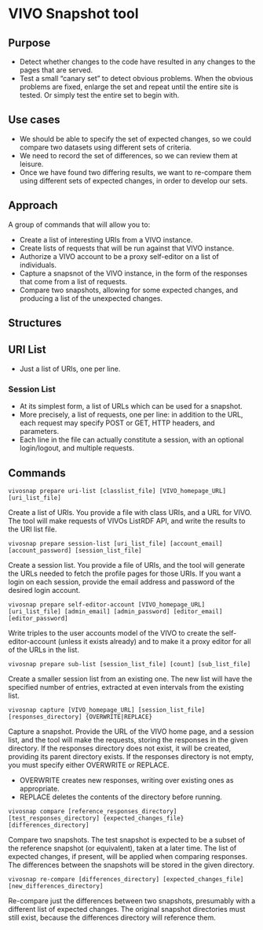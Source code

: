 # VIVO Snapshot tool

## Purpose
- Detect whether changes to the code have resulted in any changes to the pages that are served.
- Test a small “canary set” to detect obvious problems. When the obvious problems are fixed, enlarge the set and 
repeat until the entire site is tested. Or simply test the entire set to begin with.

## Use cases
- We should be able to specify the set of expected changes, so we could compare two datasets using different sets of criteria.
- We need to record the set of differences, so we can review them at leisure.
- Once we have found two differing results, we want to re-compare them using different sets of expected changes, 
in order to develop our sets.

## Approach
A group of commands that will allow you to:
- Create a list of interesting URIs from a VIVO instance.
- Create lists of requests that will be run against that VIVO instance.
- Authorize a VIVO account to be a proxy self-editor on a list of individuals.
- Capture a snapsnot of the VIVO instance, in the form of the responses that come from a list of requests.
- Compare two snapshots, allowing for some expected changes, and producing a list of the unexpected changes.

## Structures

## URI List
- Just a list of URIs, one per line.

### Session List
- At its simplest form, a list of URLs which can be used for a snapshot.
- More precisely, a list of requests, one per line: 
in addition to the URL, each request may specify POST or GET, HTTP headers, and parameters. 
- Each line in the file can actually constitute a session, with an optional login/logout, and multiple requests.

## Commands

```
vivosnap prepare uri-list [classlist_file] [VIVO_homepage_URL] [uri_list_file]
```
Create a list of URIs. You provide a file with class URIs, and a URL for VIVO. 
The tool will make requests of VIVOs ListRDF API, and write the results to the URI list file.

```
vivosnap prepare session-list [uri_list_file] [account_email] [account_password] [session_list_file]
```
Create a session list. 
You provide a file of URIs, and the tool will generate the URLs needed to fetch the profile pages for those URIs.
If you want a login on each session, provide the email address and password of the desired login account.

```
vivosnap prepare self-editor-account [VIVO_homepage_URL] [uri_list_file] [admin_email] [admin_password] [editor_email] [editor_password]
```
Write triples to the user accounts model of the VIVO to create the self-editor-account (unless it exists already) 
and to make it a proxy editor for all of the URLs in the list.

```
vivosnap prepare sub-list [session_list_file] [count] [sub_list_file]
```
Create a smaller session list from an existing one. 
The new list will have the specified number of entries, extracted at even intervals from the existing list.

```
vivosnap capture [VIVO_homepage_URL] [session_list_file] [responses_directory] {OVERWRITE|REPLACE}
```
Capture a snapshot. Provide the URL of the VIVO home page, and a session list, and the tool will
make the requests, storing the responses in the given directory. 
If the responses directory does not exist, it will be created, providing its parent directory exists.
If the responses directory is not empty, you must specify either OVERWRITE or REPLACE. 
- OVERWRITE creates new responses, writing over existing ones as appropriate.
- REPLACE deletes the contents of the directory before running.

```
vivosnap compare [reference_responses_directory] [test_responses_directory] {expected_changes_file} [differences_directory]
```
Compare two snapshots. 
The test snapshot is expected to be a subset of the reference snapshot (or equivalent), taken at a later time.
The list of expected changes, if present, will be applied when comparing responses.
The differences between the snapshots will be stored in the given directory.

```
vivosnap re-compare [differences_directory] [expected_changes_file] [new_differences_directory]
```
Re-compare just the differences between two snapshots, presumably with a different list of expected changes.
The original snapshot directories must still exist, because the differences directory will reference them.
